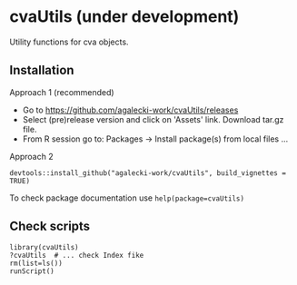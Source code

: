 # cvaUtils (under development)

Utility functions for cva objects.

## Installation

Approach 1 (recommended)

* Go to https://github.com/agalecki-work/cvaUtils/releases
* Select (pre)release version and click on 'Assets' link. Download tar.gz file. 
* From R session go to: Packages -> Install package(s) from local files ... 

Approach 2

```
devtools::install_github("agalecki-work/cvaUtils", build_vignettes = TRUE)
```

To check package documentation use `help(package=cvaUtils)`


## Check scripts

```
library(cvaUtils)
?cvaUtils  # ... check Index fike
rm(list=ls())
runScript()
```